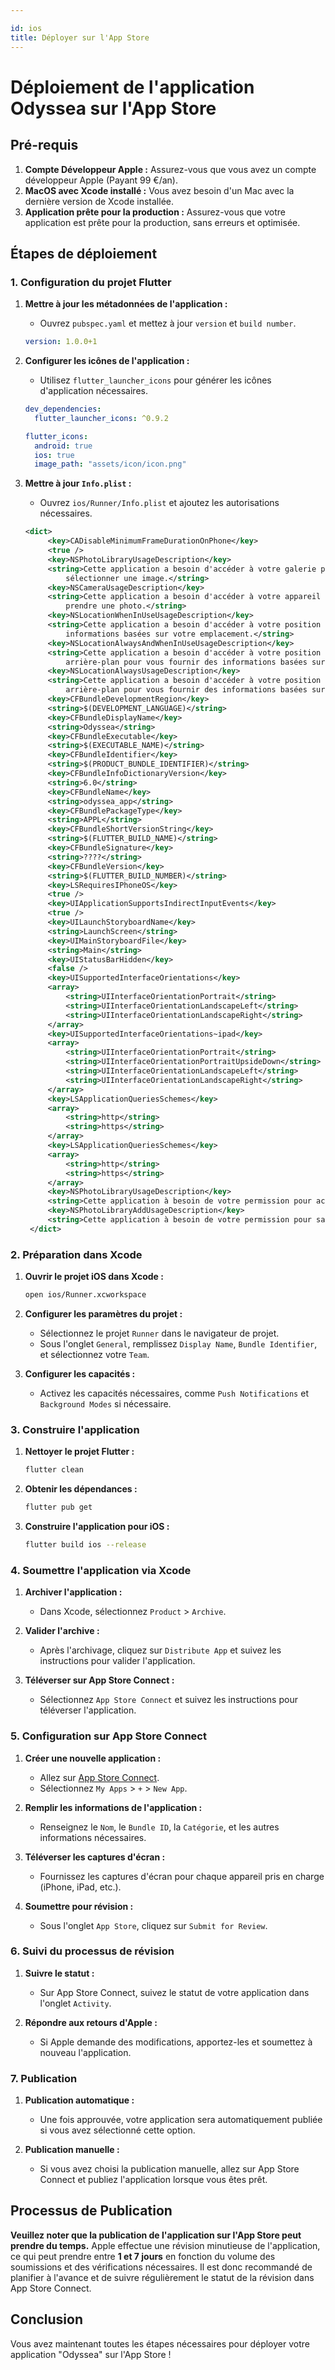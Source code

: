 ```yaml
---

id: ios  
title: Déployer sur l'App Store  
---
```


# Déploiement de l'application Odyssea sur l'App Store

## Pré-requis

1. **Compte Développeur Apple :** Assurez-vous que vous avez un compte développeur Apple (Payant 99 €/an).
2. **MacOS avec Xcode installé :** Vous avez besoin d'un Mac avec la dernière version de Xcode installée.
3. **Application prête pour la production :** Assurez-vous que votre application est prête pour la production, sans erreurs et optimisée.

## Étapes de déploiement

### 1. Configuration du projet Flutter

1. **Mettre à jour les métadonnées de l'application :**

   - Ouvrez `pubspec.yaml` et mettez à jour `version` et `build number`.

   ```yaml
   version: 1.0.0+1
   ```

2. **Configurer les icônes de l'application :**

   - Utilisez `flutter_launcher_icons` pour générer les icônes d'application nécessaires.

   ```yaml
   dev_dependencies:
     flutter_launcher_icons: ^0.9.2

   flutter_icons:
     android: true
     ios: true
     image_path: "assets/icon/icon.png"
   ```

3. **Mettre à jour `Info.plist` :**

   - Ouvrez `ios/Runner/Info.plist` et ajoutez les autorisations nécessaires.

   ```xml
   <dict>
   		<key>CADisableMinimumFrameDurationOnPhone</key>
   		<true />
   		<key>NSPhotoLibraryUsageDescription</key>
   		<string>Cette application a besoin d'accéder à votre galerie pour vous permettre de
   			sélectionner une image.</string>
   		<key>NSCameraUsageDescription</key>
   		<string>Cette application a besoin d'accéder à votre appareil photo pour vous permettre de
   			prendre une photo.</string>
   		<key>NSLocationWhenInUseUsageDescription</key>
   		<string>Cette application a besoin d'accéder à votre position pour vous fournir des
   			informations basées sur votre emplacement.</string>
   		<key>NSLocationAlwaysAndWhenInUseUsageDescription</key>
   		<string>Cette application a besoin d'accéder à votre position même lorsqu'elle est en
   			arrière-plan pour vous fournir des informations basées sur votre emplacement.</string>
   		<key>NSLocationAlwaysUsageDescription</key>
   		<string>Cette application a besoin d'accéder à votre position même lorsqu'elle est en
   			arrière-plan pour vous fournir des informations basées sur votre emplacement.</string>
   		<key>CFBundleDevelopmentRegion</key>
   		<string>$(DEVELOPMENT_LANGUAGE)</string>
   		<key>CFBundleDisplayName</key>
   		<string>Odyssea</string>
   		<key>CFBundleExecutable</key>
   		<string>$(EXECUTABLE_NAME)</string>
   		<key>CFBundleIdentifier</key>
   		<string>$(PRODUCT_BUNDLE_IDENTIFIER)</string>
   		<key>CFBundleInfoDictionaryVersion</key>
   		<string>6.0</string>
   		<key>CFBundleName</key>
   		<string>odyssea_app</string>
   		<key>CFBundlePackageType</key>
   		<string>APPL</string>
   		<key>CFBundleShortVersionString</key>
   		<string>$(FLUTTER_BUILD_NAME)</string>
   		<key>CFBundleSignature</key>
   		<string>????</string>
   		<key>CFBundleVersion</key>
   		<string>$(FLUTTER_BUILD_NUMBER)</string>
   		<key>LSRequiresIPhoneOS</key>
   		<true />
   		<key>UIApplicationSupportsIndirectInputEvents</key>
   		<true />
   		<key>UILaunchStoryboardName</key>
   		<string>LaunchScreen</string>
   		<key>UIMainStoryboardFile</key>
   		<string>Main</string>
   		<key>UIStatusBarHidden</key>
   		<false />
   		<key>UISupportedInterfaceOrientations</key>
   		<array>
   			<string>UIInterfaceOrientationPortrait</string>
   			<string>UIInterfaceOrientationLandscapeLeft</string>
   			<string>UIInterfaceOrientationLandscapeRight</string>
   		</array>
   		<key>UISupportedInterfaceOrientations~ipad</key>
   		<array>
   			<string>UIInterfaceOrientationPortrait</string>
   			<string>UIInterfaceOrientationPortraitUpsideDown</string>
   			<string>UIInterfaceOrientationLandscapeLeft</string>
   			<string>UIInterfaceOrientationLandscapeRight</string>
   		</array>
   		<key>LSApplicationQueriesSchemes</key>
   		<array>
   			<string>http</string>
   			<string>https</string>
   		</array>
   		<key>LSApplicationQueriesSchemes</key>
   		<array>
   			<string>http</string>
   			<string>https</string>
   		</array>
   		<key>NSPhotoLibraryUsageDescription</key>
   		<string>Cette application à besoin de votre permission pour accéder a votre galerie photo.</string>
   		<key>NSPhotoLibraryAddUsageDescription</key>
   		<string>Cette application à besoin de votre permission pour sauvegarder les photos.</string>
   	</dict>
   ```

### 2. Préparation dans Xcode

1. **Ouvrir le projet iOS dans Xcode :**

   ```bash
   open ios/Runner.xcworkspace
   ```

2. **Configurer les paramètres du projet :**

   - Sélectionnez le projet `Runner` dans le navigateur de projet.
   - Sous l'onglet `General`, remplissez `Display Name`, `Bundle Identifier`, et sélectionnez votre `Team`.

3. **Configurer les capacités :**
   - Activez les capacités nécessaires, comme `Push Notifications` et `Background Modes` si nécessaire.

### 3. Construire l'application

1. **Nettoyer le projet Flutter :**

   ```bash
   flutter clean
   ```

2. **Obtenir les dépendances :**

   ```bash
   flutter pub get
   ```

3. **Construire l'application pour iOS :**
   ```bash
   flutter build ios --release
   ```

### 4. Soumettre l'application via Xcode

1. **Archiver l'application :**

   - Dans Xcode, sélectionnez `Product` > `Archive`.

2. **Valider l'archive :**

   - Après l'archivage, cliquez sur `Distribute App` et suivez les instructions pour valider l'application.

3. **Téléverser sur App Store Connect :**
   - Sélectionnez `App Store Connect` et suivez les instructions pour téléverser l'application.

### 5. Configuration sur App Store Connect

1. **Créer une nouvelle application :**

   - Allez sur [App Store Connect](https://appstoreconnect.apple.com/).
   - Sélectionnez `My Apps` > `+` > `New App`.

2. **Remplir les informations de l'application :**

   - Renseignez le `Nom`, le `Bundle ID`, la `Catégorie`, et les autres informations nécessaires.

3. **Téléverser les captures d'écran :**

   - Fournissez les captures d'écran pour chaque appareil pris en charge (iPhone, iPad, etc.).

4. **Soumettre pour révision :**
   - Sous l'onglet `App Store`, cliquez sur `Submit for Review`.

### 6. Suivi du processus de révision

1. **Suivre le statut :**

   - Sur App Store Connect, suivez le statut de votre application dans l'onglet `Activity`.

2. **Répondre aux retours d'Apple :**
   - Si Apple demande des modifications, apportez-les et soumettez à nouveau l'application.

### 7. Publication

1. **Publication automatique :**

   - Une fois approuvée, votre application sera automatiquement publiée si vous avez sélectionné cette option.

2. **Publication manuelle :**
   - Si vous avez choisi la publication manuelle, allez sur App Store Connect et publiez l'application lorsque vous êtes prêt.

## Processus de Publication

**Veuillez noter que la publication de l'application sur l'App Store peut prendre du temps.** Apple effectue une révision minutieuse de l'application, ce qui peut prendre entre **1 et 7 jours** en fonction du volume des soumissions et des vérifications nécessaires. Il est donc recommandé de planifier à l'avance et de suivre régulièrement le statut de la révision dans App Store Connect.

## Conclusion

Vous avez maintenant toutes les étapes nécessaires pour déployer votre application "Odyssea" sur l'App Store !
